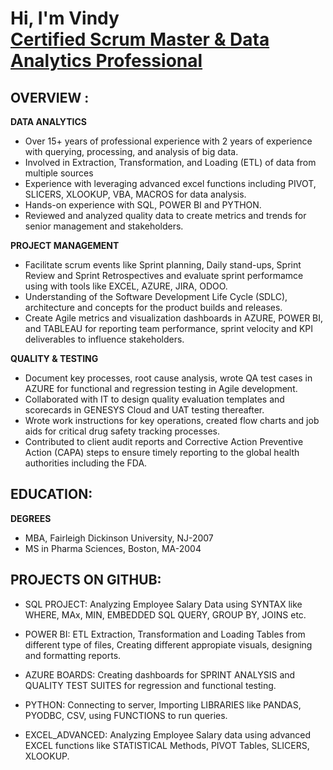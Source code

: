 <h1>Hi, I'm Vindy <br/><a href="https://github.com/vindhyameda"> Certified Scrum Master & Data Analytics Professional </a>


<h2> OVERVIEW :</h2>

<b>DATA ANALYTICS </b>
- Over 15+ years of professional experience with 2 years of experience with querying, processing, and analysis of big data.
- Involved in Extraction, Transformation, and Loading (ETL) of data from multiple sources
- Experience with leveraging advanced excel functions including PIVOT, SLICERS, XLOOKUP, VBA, MACROS for data analysis.
- Hands-on experience with SQL, POWER BI and PYTHON.
- Reviewed and analyzed quality data to create metrics and trends for senior management and stakeholders.


<b> PROJECT MANAGEMENT </b>

- Facilitate scrum events like Sprint planning, Daily stand-ups, Sprint Review and Sprint Retrospectives and evaluate sprint performamce using with tools like EXCEL, AZURE, JIRA, ODOO.
- Understanding of the Software Development Life Cycle (SDLC), architecture and concepts for the product builds and releases.
- Create Agile metrics and visualization dashboards in AZURE, POWER BI, and TABLEAU for reporting team performance, sprint velocity and KPI deliverables to influence stakeholders.


<b> QUALITY & TESTING </b>

- Document key processes, root cause analysis, wrote QA test cases in AZURE for functional and regression testing in Agile development.
- Collaborated with IT to design quality evaluation templates and scorecards in GENESYS Cloud and UAT testing thereafter.
- Wrote work instructions for key operations, created flow charts and job aids for critical drug safety tracking processes.
- Contributed to client audit reports and Corrective Action Preventive Action (CAPA) steps to ensure timely reporting to the global health authorities including the FDA. 


<h2>EDUCATION:</h2>
<b> DEGREES </b>

- MBA, Fairleigh Dickinson University, NJ-2007
- MS in Pharma Sciences, Boston, MA-2004


<h2>PROJECTS ON GITHUB:</h2>

- SQL PROJECT: Analyzing Employee Salary Data using SYNTAX like WHERE, MAx, MIN, EMBEDDED SQL QUERY, GROUP BY, JOINS etc. 
  
- POWER BI: ETL Extraction, Transformation and Loading Tables from different type of files, Creating different appropiate visuals, designing and formatting reports.
  
- AZURE BOARDS: Creating dashboards for SPRINT ANALYSIS and QUALITY TEST SUITES for regression and functional testing.
  
- PYTHON: Connecting to server, Importing LIBRARIES like PANDAS, PYODBC, CSV, using FUNCTIONS to run queries.
  
- EXCEL_ADVANCED: Analyzing Employee Salary data using advanced EXCEL functions like STATISTICAL Methods, PIVOT Tables, SLICERS, XLOOKUP.
 
 


  






  


